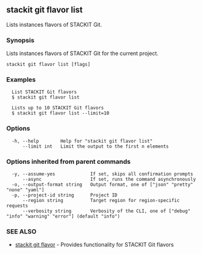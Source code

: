 ## stackit git flavor list

Lists instances flavors of STACKIT Git.

### Synopsis

Lists instances flavors of STACKIT Git for the current project.

```
stackit git flavor list [flags]
```

### Examples

```
  List STACKIT Git flavors
  $ stackit git flavor list

  Lists up to 10 STACKIT Git flavors
  $ stackit git flavor list --limit=10
```

### Options

```
  -h, --help        Help for "stackit git flavor list"
      --limit int   Limit the output to the first n elements
```

### Options inherited from parent commands

```
  -y, --assume-yes             If set, skips all confirmation prompts
      --async                  If set, runs the command asynchronously
  -o, --output-format string   Output format, one of ["json" "pretty" "none" "yaml"]
  -p, --project-id string      Project ID
      --region string          Target region for region-specific requests
      --verbosity string       Verbosity of the CLI, one of ["debug" "info" "warning" "error"] (default "info")
```

### SEE ALSO

* [stackit git flavor](./stackit_git_flavor.md)	 - Provides functionality for STACKIT Git flavors

